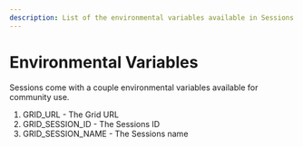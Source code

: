 ```yaml
---
description: List of the environmental variables available in Sessions
---
```


# Environmental Variables
Sessions come with a couple environmental variables available for community use.

1. GRID_URL - The Grid URL
2. GRID_SESSION_ID - The Sessions ID
3. GRID_SESSION_NAME - The Sessions name

